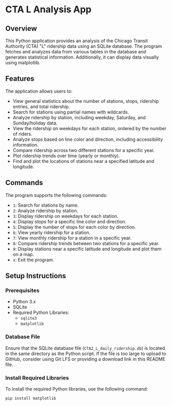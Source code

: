 # CTA L Analysis App

## Overview

This Python application provides an analysis of the Chicago Transit Authority (CTA) "L" ridership data using an SQLite database. The program fetches and analyzes data from various tables in the database and generates statistical information. Additionally, it can display data visually using matplotlib.

## Features

The application allows users to:
- View general statistics about the number of stations, stops, ridership entries, and total ridership.
- Search for stations using partial names with wildcards.
- Analyze ridership by station, including weekday, Saturday, and Sunday/holiday data.
- View the ridership on weekdays for each station, ordered by the number of riders.
- Analyze stops based on line color and direction, including accessibility information.
- Compare ridership across two different stations for a specific year.
- Plot ridership trends over time (yearly or monthly).
- Find and plot the locations of stations near a specified latitude and longitude.

## Commands

The program supports the following commands:

- `1`: Search for stations by name.
- `2`: Analyze ridership by station.
- `3`: Display ridership on weekdays for each station.
- `4`: Display stops for a specific line color and direction.
- `5`: Display the number of stops for each color by direction.
- `6`: View yearly ridership for a station.
- `7`: View monthly ridership for a station in a specific year.
- `8`: Compare ridership trends between two stations for a specific year.
- `9`: Display stations near a specific latitude and longitude and plot them on a map.
- `x`: Exit the program.

## Setup Instructions

### Prerequisites

- Python 3.x
- SQLite
- Required Python Libraries:
  - `sqlite3`
  - `matplotlib`

### Database File

Ensure that the SQLite database file (`CTA2_L_daily_ridership.db`) is located in the same directory as the Python script. If the file is too large to upload to GitHub, consider using Git LFS or providing a download link in this README file.

### Install Required Libraries

To install the required Python libraries, use the following command:

```bash
pip install matplotlib
